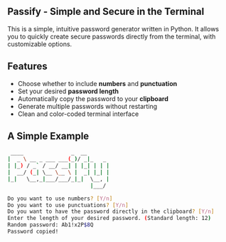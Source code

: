 ## Passify - Simple and Secure in the Terminal

This is a simple, intuitive password generator written in Python.
It allows you to quickly create secure passwords directly from the terminal, with customizable options.

## Features

- Choose whether to include **numbers** and **punctuation**
- Set your desired **password length**
- Automatically copy the password to your **clipboard**
- Generate multiple passwords without restarting
- Clean and color-coded terminal interface

## A Simple Example

```bash
 ____               _  __       
|  _ \ __ _ ___ ___(_)/ _|_   _ 
| |_) / _` / __/ __| | |_| | | |
|  __/ (_| \__ \__ \ |  _| |_| |
|_|   \__,_|___/___/_|_|  \__, |
                          |___/ 

Do you want to use numbers? [Y/n]
Do you want to use punctuations? [Y/n]
Do you want to have the password directly in the clipboard? [Y/n]
Enter the length of your desired password. (Standard length: 12)
Random password: Ab1!x2P$8Q
Password copied!

```
